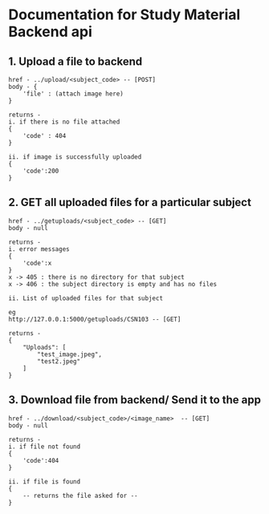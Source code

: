 # Documentation for Study Material Backend api

## 1. Upload a file to backend 

    href - ../upload/<subject_code> -- [POST]
    body - {
        'file' : (attach image here)
    }

    returns - 
    i. if there is no file attached
    {
        'code' : 404
    }

    ii. if image is successfully uploaded 
    {
        'code':200
    }



## 2. GET all uploaded files for a particular subject

    href - ../getuploads/<subject_code> -- [GET]
    body - null

    returns - 
    i. error messages
    {
        'code':x
    }
    x -> 405 : there is no directory for that subject
    x -> 406 : the subject directory is empty and has no files

    ii. List of uploaded files for that subject

    eg
    http://127.0.0.1:5000/getuploads/CSN103 -- [GET]

    returns -
    {
        "Uploads": [
            "test_image.jpeg",
            "test2.jpeg"
        ]
    }



## 3. Download file from backend/ Send it to the app

    href - ../download/<subject_code>/<image_name>  -- [GET]
    body - null

    returns - 
    i. if file not found 
    {
        'code':404
    }

    ii. if file is found
    {
        -- returns the file asked for -- 
    }

